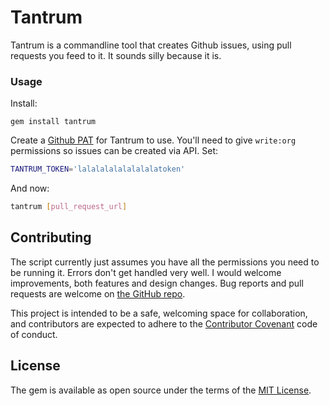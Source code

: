 # Tantrum

Tantrum is a commandline tool that creates Github issues, using pull requests you feed to it. It sounds silly because it is.

### Usage
Install:
```
gem install tantrum
```

Create a [Github PAT](https://github.com/blog/1509-personal-api-tokens) for Tantrum to use. You'll need to give `write:org` permissions so issues can be created via API. Set:
``` sh
TANTRUM_TOKEN='lalalalalalalalalatoken'
```

And now:
``` sh
tantrum [pull_request_url]
```

## Contributing

The script currently just assumes you have all the permissions you need to be running it. Errors don't get handled very well. I would welcome improvements, both features and design changes. Bug reports and pull requests are welcome on [the GitHub repo](https://github.com/harman28/tantrum).

This project is intended to be a safe, welcoming space for collaboration, and contributors are expected to adhere to the [Contributor Covenant](http://contributor-covenant.org) code of conduct.


## License

The gem is available as open source under the terms of the [MIT License](https://opensource.org/licenses/MIT).
